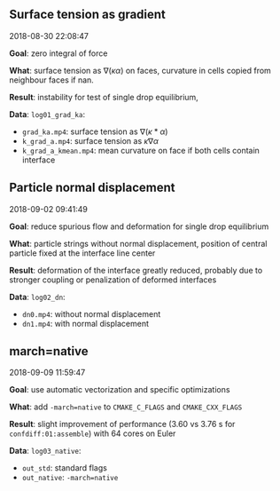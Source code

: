 ## Surface tension as gradient

2018-08-30 22:08:47

**Goal**: 
zero integral of force

**What**: 
surface tension as $\nabla (\kappa \alpha)$ on faces,
curvature in cells copied from neighbour faces if nan.

**Result**: 
instability for test of single drop equilibrium, 

**Data**:
`log01_grad_ka`:

- `grad_ka.mp4`: surface tension as $\nabla (\kappa * \alpha)$
- `k_grad_a.mp4`: surface tension as $\kappa \nabla \alpha$
- `k_grad_a_kmean.mp4`: mean curvature on face if both cells contain interface


## Particle normal displacement 

2018-09-02 09:41:49

**Goal**:
reduce spurious flow and deformation for single drop equilibrium

**What**:
particle strings without normal displacement,
position of central particle fixed at the interface line center

**Result**:
deformation of the interface greatly reduced,
probably due to stronger coupling or penalization of deformed interfaces

**Data**:
`log02_dn`:

- `dn0.mp4`: without normal displacement
- `dn1.mp4`: with normal displacement


## march=native

2018-09-09 11:59:47

**Goal**:
use automatic vectorization and specific optimizations

**What**:
add `-march=native` to `CMAKE_C_FLAGS` and `CMAKE_CXX_FLAGS`

**Result**:
slight improvement of performance (3.60 vs 3.76 s for `confdiff:01:assemble`)
with 64 cores on Euler

**Data**: 
`log03_native`: 

- `out_std`: standard flags
- `out_native`: `-march=native`
